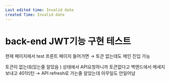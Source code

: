 ```yaml
---
Last edited time: Invalid date
created Time: Invalid date
---
```

# back-end JWT기능 구현 테스트

현재 페이지에서 test 프론트 페이지 들어가면 → 토큰 없는데도 메인 진입 가능

토큰이 없는데(있는줄 알았음 ) 상태에서 API요청하니까 토큰없다고 백엔드에서 메세지 보내고 401리턴 → API refresh로 가는줄 알았는데 아무일도 안일어남